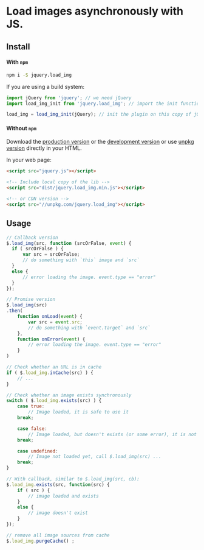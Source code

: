 # Load images asynchronously with JS.

## Install

#### With `npm`

```sh
npm i -S jquery.load_img
```

If you are using a build system:

```js
import jQuery from 'jquery'; // we need jQuery
import load_img_init from 'jquery.load_img'; // import the init function of the plugin

load_img = load_img_init(jQuery); // init the plugin on this copy of jQuery
```

#### Without `npm`

Download the [production version][min] or the [development version][max]
or use [unpkg version][unpkg] directly in your HTML.

[min]: https://raw.github.com/duzun/jquery.load_img/master/dist/load_img.min.js
[max]: https://raw.github.com/duzun/jquery.load_img/master/dist/load_img.js
[unpkg]: https://unpkg.com/jquery.load_img

In your web page:

```html
<script src="jquery.js"></script>

<!-- Include local copy of the lib -->
<script src="dist/jquery.load_img.min.js"></script>

<!-- or CDN version -->
<script src="//unpkg.com/jquery.load_img"></script>
```

## Usage

```javascript
// Callback version
$.load_img(src, function (srcOrFalse, event) {
  if ( srcOrFalse ) {
      var src = srcOrFalse;
      // do something with `this` image and `src`
  }
  else {
      // error loading the image. event.type == "error"
  }
});

// Promise version
$.load_img(src)
.then(
    function onLoad(event) {
        var src = event.src;
        // do something with `event.target` and `src`
    },
    function onError(event) {
        // error loading the image. event.type == "error"
    }
)

// Check whether an URL is in cache
if ( $.load_img.inCache(src) ) {
    // ...
}

// Check whether an image exists synchronously
switch ( $.load_img.exists(src) ) {
    case true:
        // Image loaded, it is safe to use it
    break;

    case false:
        // Image loaded, but doesn't exists (or some error), it is not safe to use it
    break;

    case undefined:
        // Image not loaded yet, call $.load_img(src) ...
    break;
}

// With callback, similar to $.load_img(src, cb):
$.load_img.exists(src, function(src) {
    if ( src ) {
        // image loaded and exists
    }
    else {
        // image doesn't exist
    }
});

// remove all image sources from cache
$.load_img.purgeCache() ;

```
